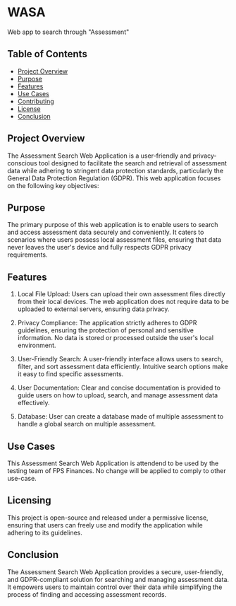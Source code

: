 # WASA

Web app to search through "Assessment"

## Table of Contents

- [Project Overview](#project-overview)
- [Purpose](#purpose)
- [Features](#features)
- [Use Cases](#use-cases)
- [Contributing](#contributing)
- [License](#license)
- [Conclusion](#conclusion)


## Project Overview
The Assessment Search Web Application is a user-friendly and privacy-conscious tool designed to facilitate the search and retrieval of assessment data while adhering to stringent data protection standards, particularly the General Data Protection Regulation (GDPR). This web application focuses on the following key objectives:

## Purpose
The primary purpose of this web application is to enable users to search and access assessment data securely and conveniently. It caters to scenarios where users possess local assessment files, ensuring that data never leaves the user's device and fully respects GDPR privacy requirements.

## Features
1. Local File Upload: Users can upload their own assessment files directly from their local devices. The web application does not require data to be uploaded to external servers, ensuring data privacy.

2. Privacy Compliance: The application strictly adheres to GDPR guidelines, ensuring the protection of personal and sensitive information. No data is stored or processed outside the user's local environment.

3. User-Friendly Search: A user-friendly interface allows users to search, filter, and sort assessment data efficiently. Intuitive search options make it easy to find specific assessments.

4. User Documentation: Clear and concise documentation is provided to guide users on how to upload, search, and manage assessment data effectively.

5. Database: User can create a database made of multiple assessment to handle a global search on multiple assessment.

## Use Cases
This Assessment Search Web Application is attendend to be used by the testing team of FPS Finances.
No change will be applied to comply to other use-case.

## Licensing
This project is open-source and released under a permissive license, ensuring that users can freely use and modify the application while adhering to its guidelines.

## Conclusion
The Assessment Search Web Application provides a secure, user-friendly, and GDPR-compliant solution for searching and managing assessment data. It empowers users to maintain control over their data while simplifying the process of finding and accessing assessment records.